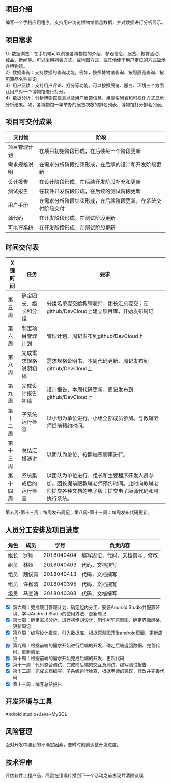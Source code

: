 ##  项目介绍
编写一个手机应用程序，支持用户浏览博物馆信息数据，并对数据进行分析显示。 
## 项目需求
1）数据浏览：在手机端可以浏览各博物馆的介绍、参观信息、展览、教育活动、藏品、新闻等。可以采用列表方式，或地图方式，或其他便于用户定位的方式显示各博物馆。  
2）数据查询：支持数据的查询功能。例如，按照博物馆查询、按照展览查询、按照藏品名称查询。  
3）用户反馈：支持用户评论、打分等功能。可以按照展览、服务、环境三个方面让用户对一个博物馆进行打分。  
4）数据分析：分析博物馆信息以及用户反馈信息，用排名列表和可视化方式显示分析结果。如，各博物馆一年举办的展览次数的排名列表，博物馆打分排名列表。
##  项目可交付成果

交付物   |    阶段
---|---
项目管理计划|在项目初始阶段形成，在后续每一个阶段更新
需求规格说明 	|在需求分析阶段结束形成，在后续的设计和开发阶段更新
设计报告 	|在设计阶段形成，在后续开发阶段补充和更新
测试报告 	|在软件开发阶段形成，在后续的测试阶段更新
用户手册 	|在需求分析阶段结束形成，在后续阶段更新，在系统交付阶段交付
源代码 	|在开发阶段形成，在测试阶段更新
可执行系统| 	在开发阶段形成，在测试阶段更新
## 时间交付表

关键时间| 任务|要求
---|---|---
第五周|	确定团长、组长和分组	|分组名单提交给教辅老师，团长汇总提交；在github/DevCloud上建立项目库，开始发布周记
第六周|	制定项目管理计划|	管理计划、周记发布到github/DevCloud上
第八周|	完成需求规格说明初稿|需求规格说明书、本周代码更新、周记发布到github/DevCloud上
第九周|	完成设计报告初稿|	设计报告、本周代码更新、周记发布到github/DevCloud上
第十二周|	子系统运行检查|	以小组为单位进行，小组全部成员参加。与教辅老师提前预约时间。
第十三周|	总结汇报演讲|	以团队为单位，按照抽签顺序进行。
第十四周|	系统集成后的运行检查|	以团队为单位进行，组长和主要程序开发人员参加。团长提前跟教辅老师预约时间。此时向教辅老师提交各种文档的电子版；提交电子版源代码和可执行系统。
第五周-第十三周：每周发布周记；第八周-第十三周：每周发布代码更新。

## 人员分工安排及项目进度


 

角色 | 成员 |学号|负责内容
---|---|---|---
组长|罗颖|2018040404|编写周记，代码，文档撰写，修改
组员|林娅|2018040403|代码，文档撰写
组员|魏俊青|2018040413|代码，文档撰写
组员|许榴清|2018040395|代码，文档撰写
组员|马变涛|2018040388|代码，文档撰写
- [x] 第六周：完成项目管理计划、确定组内分工、安装Android Studio并配置环境、学习Android Studio的使用方法、更新周记
- [x] 第七周：确定需求分析、进行初步UI设计、制作APP原型图、确定界面风格、更新周记
- [x] 第八周：编写设计报告、引入数据库、根据原型图开发android页面、更新周记
- [x] 第九周：根据前端的需求开始进行后端的开发，确定后端返回数据、完善代码、更新周记
- [x] 第十周：根据前端的需求开始完成后端的开发，更新代码
- [x] 第十一周：代码整合调试、完成前后端的交互及测试、编写测试报告
- [x] 第十二周：完成文档编写、子系统运行检查、根据老师的建议，修改并完善代码
- [x] 第十三周：编写总结报告
## 开发环境与工具
Android studio+Java+MySQL
## 风险管理
面对开发中遇到的不确定因素，要时时刻刻调整开发进度。
## 技术评审
评估软件工程产品，尽鼠在错误传播到下一个活动之前发现并清除错误

